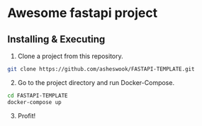# Awesome fastapi project
## Installing & Executing

1. Clone a project from this repository.

```bash
git clone https://github.com/asheswook/FASTAPI-TEMPLATE.git
```

2. Go to the project directory and run Docker-Compose.

```bash
cd FASTAPI-TEMPLATE
docker-compose up
```

3. Profit!